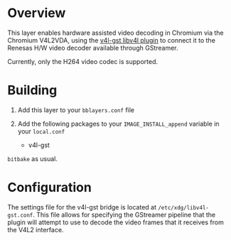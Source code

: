 Overview
========

This layer enables hardware assisted video decoding in Chromium via
the Chromium V4L2VDA, using the [v4l-gst libv4l plugin](https://github.com/igel-oss/v4l-gst) to connect it to the Renesas H/W video decoder available through
GStreamer.

Currently, only the H264 video codec is supported.

Building
========

1. Add this layer to your `bblayers.conf` file

2. Add the following packages to your `IMAGE_INSTALL_append` variable in your `local.conf`
   * v4l-gst

`bitbake` as usual.


Configuration
=============

The settings file for the v4l-gst bridge is located at ```/etc/xdg/libv4l-gst.conf```.
This file allows for specifying the GStreamer pipeline that the plugin will
attempt to use to decode the video frames that it receives from the V4L2
interface.
